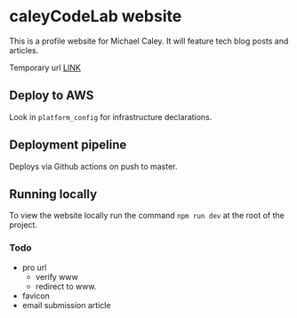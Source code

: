 # caleyCodeLab website

This is a profile website for Michael Caley. It will feature tech blog posts and articles.

Temporary url [LINK](https://d8z7lr2myxuz3.cloudfront.net/)

## Deploy to AWS

Look in `platform_config` for infrastructure declarations.

## Deployment pipeline

Deploys via Github actions on push to master.

## Running locally

To view the website locally run the command `npm run dev` at the root of the project.

### Todo

- pro url
    - verify www
    - redirect to www.
- favicon
- email submission article
